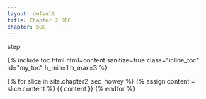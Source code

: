```yaml
---
layout: default
title: Chapter 2 SEC
chapter: SEC
---
```

step

{% include toc.html html=content sanitize=true class="inline_toc" id="my_toc" h_min=1 h_max=3 %}

{% for slice in site.chapter2_sec_howey %}
{% assign content = slice.content  %}
 {{ content }}
{% endfor %}
